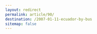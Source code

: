 ```yaml
---
layout: redirect
permalink: article/90/
destination: /2007-01-11-ecuador-by-bus
sitemap: false
---
```

